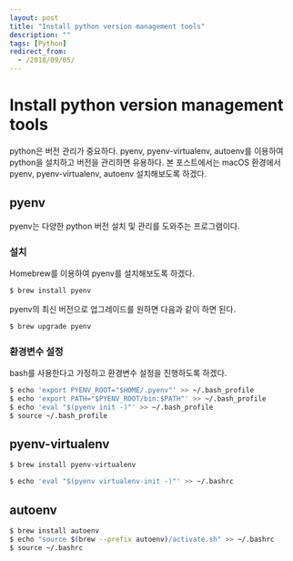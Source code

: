 ```yaml
---
layout: post
title: "Install python version management tools"
description: ""
tags: [Python]
redirect_from:
  - /2018/09/05/
---
```


# Install python version management tools

python은 버전 관리가 중요하다. pyenv, pyenv-virtualenv, autoenv를 이용하여 python을 설치하고 버전을 관리하면 유용하다. 본 포스트에서는 macOS 환경에서 pyenv, pyenv-virtualenv, autoenv 설치해보도록 하겠다.

## pyenv

pyenv는 다양한 python 버전 설치 및 관리를 도와주는 프로그램이다.

### 설치

Homebrew를 이용하여 pyenv를 설치해보도록 하겠다.

```sh
$ brew install pyenv
```

pyenv의 최신 버전으로 업그레이드를 원하면 다음과 같이 하면 된다.

```sh
$ brew upgrade pyenv
```

### 환경변수 설정

bash를 사용한다고 가정하고 환경변수 설정을 진행하도록 하겠다.

```sh
$ echo 'export PYENV_ROOT="$HOME/.pyenv"' >> ~/.bash_profile
$ echo 'export PATH="$PYENV_ROOT/bin:$PATH"' >> ~/.bash_profile
$ echo 'eval "$(pyenv init -)"' >> ~/.bash_profile
$ source ~/.bash_profile
```

## pyenv-virtualenv

```sh
$ brew install pyenv-virtualenv
```

```sh
$ echo 'eval "$(pyenv virtualenv-init -)"' >> ~/.bashrc
```


## autoenv

```sh
$ brew install autoenv
$ echo "source $(brew --prefix autoenv)/activate.sh" >> ~/.bashrc
$ source ~/.bashrc
```

